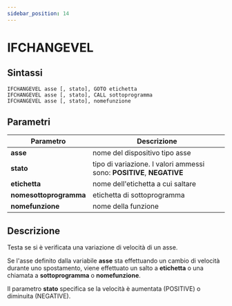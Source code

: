 ```yaml
---
sidebar_position: 14
---
```


# IFCHANGEVEL

## Sintassi

  ```
IFCHANGEVEL asse [, stato], GOTO etichetta
IFCHANGEVEL asse [, stato], CALL sottoprogramma
IFCHANGEVEL asse [, stato], nomefunzione
  ```

## Parametri
|Parametro                    | Descrizione                                                                                           |                
|-----------------------------|-------------------------------------------------------------------------------------------------------|
| **asse**                    | nome del dispositivo tipo asse                                                                         |      
| **stato**                   | tipo di variazione. I valori ammessi sono: **POSITIVE**, **NEGATIVE**                                 |         
| **etichetta**               | nome dell'etichetta a cui saltare                                                                     | 
| **nomesottoprogramma**      | etichetta di sottoprogramma                                                                           |
| **nomefunzione**            | nome della funzione                                                                                   |    

## Descrizione
Testa se si è verificata una variazione di velocità di un asse.

Se l'asse definito dalla variabile **asse** sta effettuando un cambio di velocità durante uno spostamento, viene effettuato un salto a **etichetta** o una chiamata a **sottoprogramma** o **nomefunzione**.

Il parametro **stato** specifica se la velocità è aumentata (POSITIVE) o diminuita (NEGATIVE).
